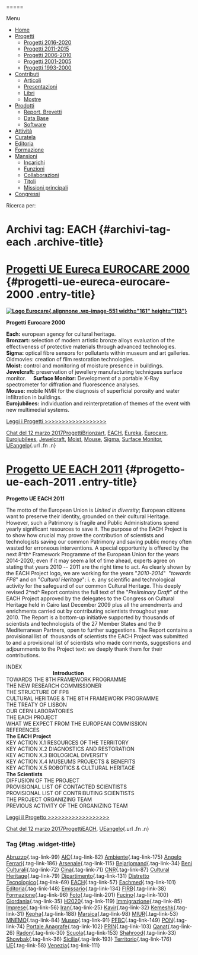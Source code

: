 


=====

 

Menu



-   [Home](index.html)
-   [Progetti](index.html)
    -   [Progetti 2016-2020](index86ea.html?page_id=388)
    -   [Progetti 2011-2015](indexea29.html?page_id=474)
    -   [Progetti 2006-2010](index9b8d.html?page_id=525)
    -   [Progetti 2001-2005](index3429.html?page_id=494)
    -   [Progetti 1993-2000](index5532.html?page_id=559)
-   [Contributi](index376e.html?cat=13)
    -   [Articoli](index305b.html?page_id=438)
    -   [Presentazioni](index3fd7.html?page_id=441)
    -   [Libri](indexb842.html?page_id=450)
    -   [Mostre](index85de.html?page_id=1066)
-   [Prodotti](indexb5e7.html?cat=15)
    -   [Report, Brevetti](indexfea7.html?page_id=1069)
    -   [Data Base](index7175.html?page_id=1072)
    -   [Software](index1a36.html?page_id=1075)
-   [Attività](index852a.html?page_id=410)
-   [Curatela](index5b3e.html?page_id=416)
-   [Editoria](index1597.html?page_id=419)
-   [Formazione](index7f00.html?page_id=422)
-   [Mansioni](index7fa5.html?cat=138)
    -   [Incarichi](indexfc67.html?page_id=1050)
    -   [Funzioni](index5cc7.html?page_id=1061)
    -   [Collaborazioni](index5edb.html?page_id=1083)
    -   [Titoli](indexa54c.html?page_id=1239)
    -   [Missioni principali](indexe97a.html?page_id=1804)
-   [Congressi](index9c1c.html?page_id=425)

Ricerca per:

Archivi tag: EACH {#archivi-tag-each .archive-title}
=================

[Progetti UE Eureca EUROCARE 2000](index5195.html?p=552) {#progetti-ue-eureca-eurocare-2000 .entry-title}
========================================================

**[![Logo Eurocare](wp-content/uploads/2017/03/Logo-Eurocare-300x211.jpg){.alignnone .wp-image-551 width="161" height="113"}](wp-content/uploads/2017/03/Logo-Eurocare.jpg)**

**Progetti Eurocare 2000**

**Each:** european agency for cultural heritage.\
**Bronzart:** selection of modern artistic bronze alloys evaluation of the effectiveness of protective materials through advanced technologies.\
**Sigma:** optical fibre sensors for pollutants within museum and art galleries.\
Oldmovies: creation of film restoration technologies.\
**Moist:** control and monitoring of moisture presence in buildings.\
**Jewelcraft:** preservation of jewellery manufacturing techniques surface monitor.     **Surface Monitor:** Development of a portable X-Ray spectrometer for diffration and fluorescence analyses.\
**Mouse:** mobile NMR for the diagnosis of superficial porosity and water infiltration in buildings.\
**Eurojubilees:** individuation and reinterpretation of themes of the event with new multimedial systems.

[Leggi i Progetti \>\>\>\>\>\>\>\>\>\>\>\>\>\>\>\>\>\>](wp-content/uploads/2017/03/Progetti-UE-Eureka-Eurocare-2000.pdf)

[Chat del 12 marzo 2017](index5195.html?p=552 "Permalink a Progetti UE Eureca EUROCARE 2000")[Progetti](index0b40.html?cat=9)[Brionzart](index8cdb.html?tag=brionzart), [EACH](index42c8.html?tag=each), [Eureka](index074f.html?tag=eureka), [Eurocare](indexf73e.html?tag=eurocare), [Eurojubilees](index4d23.html?tag=eurojubilees), [Jewelcraft](index6f05.html?tag=jewelcraft), [Moist](index7277.html?tag=moist), [Mouse](index3b27.html?tag=mouse), [Sigma](index9ee2.html?tag=sigma), [Surface Monitor](index89f6-2.html?tag=surface-monitor), [UE](index3f45.html?tag=ue)[angelo](indexcd64.html?author=1 "Vedi tutti gli articoli di angelo"){.url .fn .n}

[Progetto UE EACH 2011](index4126.html?p=541) {#progetto-ue-each-2011 .entry-title}
=============================================

**Progetto UE EACH 2011**

The motto of the European Union is *United in diversity*; European citizens want to preserve their identity, grounded on their cultural Heritage. However, such a Patrimony is fragile and Public Administrations spend yearly significant resources to save it. The purpose of the EACH Project is to show how crucial may prove the contribution of scientists and technologists saving our common Patrimony and saving public money often wasted for erroneous interventions. A special opportunity is offered by the next 8^th^ Framework Programme of the European Union for the years 2014-2020; even if it may seem a lot of time ahead, experts agree on stating that years 2010 -- 2011 are the right time to act. As clearly shown by the EACH Project logo, we are working for the years "*2010-2014*"  "*towards FP8*" and on "*Cultural Heritage*": i. e. any scientific and technological activity for the safeguard of our common Cultural Heritage. This deeply revised 2^nd^ Report contains the full text of the "*Preliminary Draft*" of the EACH Project approved by the delegates to the Congress on Cultural Heritage held in Cairo last December 2009 plus all the amendments and enrichments carried out by contributing scientists throughout year 2010. The Report is a bottom-up initiative supported by thousands of scientists and technologists of the 27 Member States and the 9 Mediterranean Partners, open to further suggestions. The Report contains a provisional list of  thousands of scientists the EACH Project was submitted to and a provisional list of scientists who made comments, suggestions and adjournments to the Project text: we deeply thank them for their contributions.

INDEX                                                                                                                                                     **Introduction** \
TOWARDS THE 8TH FRAMEWORK PROGRAMME\
THE NEW RESEARCH COMMISSIONER\
THE STRUCTURE OF FP8\
CULTURAL HERITAGE & THE 8TH FRAMEWORK PROGRAMME\
THE TREATY OF LISBON\
OUR CERN LABORATORIES\
THE EACH PROJECT \
WHAT WE EXPECT FROM THE EUROPEAN COMMISSION\
REFERENCES\
**The EACH Project** \
KEY ACTION X.1 RESOURCES OF THE TERRITORY\
KEY ACTION X.2 DIAGNOSTICS AND RESTORATION\
KEY ACTION X.3 BIOLOGICAL DIVERSITY\
KEY ACTION X.4 MUSEUMS PROJECTS & BENEFITS\
KEY ACTION X.5 ROBOTICS & CULTURAL HERITAGE\
**The Scientists** \
DIFFUSION OF THE PROJECT\
PROVISIONAL LIST OF CONTACTED SCIENTISTS\
PROVISIONAL LIST OF CONTRIBUTING SCIENTISTS\
THE PROJECT ORGANIZING TEAM \
PREVIOUS ACTIVITY OF THE ORGANIZING TEAM

[Leggi il Progetto \>\>\>\>\>\>\>\>\>\>\>\>\>\>\>\>\>\>](wp-content/uploads/2017/03/Progetto-UE-EACH-2011.pdf)

[Chat del 12 marzo 2017](index4126.html?p=541 "Permalink a Progetto UE EACH 2011")[Progetti](index0b40.html?cat=9)[EACH](index42c8.html?tag=each), [UE](index3f45.html?tag=ue)[angelo](indexcd64.html?author=1 "Vedi tutti gli articoli di angelo"){.url .fn .n}



### Tag {#tag .widget-title}

[Abruzzo](indexbf18.html?tag=abruzzo "2 argomenti"){.tag-link-99} [AIC](indexfd92.html?tag=aic "4 argomenti"){.tag-link-82} [Ambiente](indexa6a7.html?tag=ambiente "6 argomenti"){.tag-link-175} [Angelo Ferrari](indexdddd.html?tag=angelo-ferrari "22 argomenti"){.tag-link-186} [Arsenale](index6e38.html?tag=arsenale "2 argomenti"){.tag-link-115} [Bejarjomand](index93d3.html?tag=bejarjomand "1 argomento"){.tag-link-34} [Beni Culturali](index883e.html?tag=beni-culturali "14 argomenti"){.tag-link-72} [Cina](index26c3.html?tag=cina "2 argomenti"){.tag-link-71} [CNR](index47bd.html?tag=cnr "7 argomenti"){.tag-link-87} [Cultural Heritage](index49c7.html?tag=cultural-heritage "2 argomenti"){.tag-link-79} [Dipartimento](index79d6.html?tag=dipartimento "2 argomenti"){.tag-link-131} [Distretto Tecnologico](index057d.html?tag=distretto-tecnologico "2 argomenti"){.tag-link-69} [EACH](index42c8.html?tag=each "2 argomenti"){.tag-link-57} [Eachmed](indexcf6e.html?tag=eachmed "3 argomenti"){.tag-link-101} [Editoria](indexd50c.html?tag=editoria "1 argomento"){.tag-link-148} [Emissario](index7457.html?tag=emissario "4 argomenti"){.tag-link-134} [FIRB](index7342.html?tag=firb "3 argomenti"){.tag-link-38} [Formazione](index52c4.html?tag=formazione "3 argomenti"){.tag-link-96} [Foto](index2e63.html?tag=foto "2 argomenti"){.tag-link-201} [Fucino](index11b4.html?tag=fucino "5 argomenti"){.tag-link-100} [Giordania](index338b.html?tag=giordania "4 argomenti"){.tag-link-35} [H2020](index3914.html?tag=h2020 "10 argomenti"){.tag-link-119} [Immigrazione](index32ae.html?tag=immigrazione "4 argomenti"){.tag-link-85} [Imprese](index514c.html?tag=imprese "5 argomenti"){.tag-link-56} [Iran](index4241.html?tag=iran "5 argomenti"){.tag-link-25} [Kavir](index3aaa.html?tag=kavir "1 argomento"){.tag-link-32} [Kemeshk](index0773.html?tag=kemeshk "1 argomento"){.tag-link-31} [Kepha](index724b.html?tag=kepha "2 argomenti"){.tag-link-188} [Marsica](index6ce2.html?tag=marsica "5 argomenti"){.tag-link-98} [MIUR](index0aa1.html?tag=miur "3 argomenti"){.tag-link-53} [MNEMO](index7027.html?tag=mnemo "3 argomenti"){.tag-link-84} [Museo](index304a.html?tag=museo "2 argomenti"){.tag-link-91} [PFBC](indexc5dc.html?tag=pfbc "1 argomento"){.tag-link-149} [PON](index0011.html?tag=pon "4 argomenti"){.tag-link-74} [Portale Anagrafe](indexe42c.html?tag=portale-anagrafe "2 argomenti"){.tag-link-102} [PRIN](index9cf1.html?tag=prin "2 argomenti"){.tag-link-103} [Qanat](index339d.html?tag=qanat "6 argomenti"){.tag-link-26} [Radon](index68d2.html?tag=radon "3 argomenti"){.tag-link-30} [Scuola](index2953.html?tag=scuola "2 argomenti"){.tag-link-153} [Shahrood](index6549.html?tag=shahrood "2 argomenti"){.tag-link-33} [Showbak](indexde02.html?tag=showbak "4 argomenti"){.tag-link-36} [Sicilia](index4efa.html?tag=sicilia "2 argomenti"){.tag-link-193} [Territorio](indexfff4.html?tag=territorio "4 argomenti"){.tag-link-176} [UE](index3f45.html?tag=ue "12 argomenti"){.tag-link-58} [Venezia](index05f5.html?tag=venezia "8 argomenti"){.tag-link-111}
